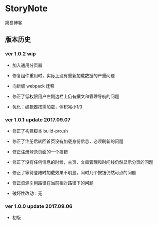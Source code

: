 
# StoryNote

简易博客

## 版本历史

### ver 1.0.2 wip

* 加入通用分页器

* 修复组件重用时，实际上没有重新加载数据的严重问题

* 向新版 webpack 迁移

* 修正了低权限用户左侧边栏上仍有撰文和管理导航的问题

* 优化：编辑器按需加载，体积减小1/3


### ver 1.0.1 update 2017.09.07

* 修正了构建脚本 build-pro.sh

* 修正了注册后转回首页没有加载身份信息，必须刷新的问题

* 修正注册登录页面的一个报错

* 修正了没有任何信息的时候，主页、文章管理和时间线仍然显示分页的问题

* 修正了等待登陆时加载效果不明显，同时几个按钮仍然可点的问题

* 修正资源引用路径在当前相对路径下的问题

* 破坏性改动：无


### ver 1.0.0 update 2017.09.06

* 初版
